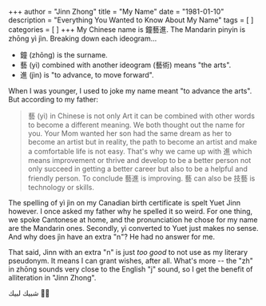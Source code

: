 +++
author = "Jinn Zhong"
title = "My Name"
date = "1981-01-10"
description = "Everything You Wanted to Know About My Name"
tags = [
]
categories = [
]
+++
My Chinese name is 鐘藝進. The Mandarin pinyin is zhōng yì jìn. Breaking down each ideogram...

* 鐘 (zhōng) is the surname.
* 藝 (yì) combined with another ideogram (藝術) means "the arts".
* 進 (jìn) is "to advance, to move forward".

When I was younger, I used to joke my name meant "to advance the arts". But according to my father:

> 藝 (yì) in Chinese is not only Art it can be combined with other words to become a different meaning. We both thought out the name for you. Your Mom wanted her son had the same dream as her to become an artist but in reality, the path to become an artist and make a comfortable life is not easy. That's why we came up with 進 which means improvement or thrive and develop to be a better person not only succeed in getting a better career but also to be a helpful and friendly person. To conclude 藝進 is improving. 藝 can also be 技藝 is technology or skills.

The spelling of yì jìn on my Canadian birth certificate is spelt Yuet Jinn however. I once asked my father why he spelled it so weird. For one thing, we spoke Cantonese at home, and the pronunciation he chose for my name are the Mandarin ones. Secondly, yì converted to Yuet just makes no sense. And why does jìn have an extra "n"? He had no answer for me.

That said, Jinn with an extra "n" is just _too good_ to not use as my literary pseudonym. It means I can grant wishes, after all. What's more -- the "zh" in zhōng sounds very close to the English "j" sound, so I get the benefit of alliteration in "Jinn Zhong".

 شبيك لبيك :genie_man:

  
